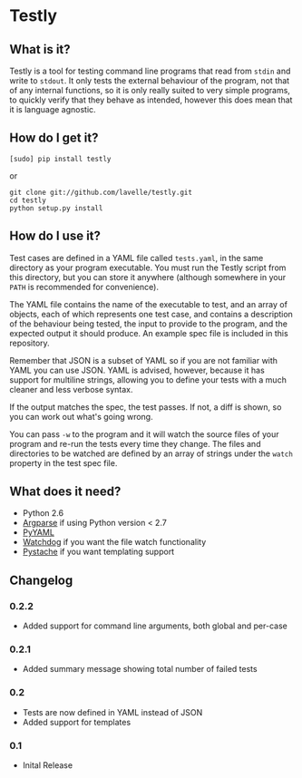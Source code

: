# Testly

## What is it?
Testly is a tool for testing command line programs that read from `stdin` and write to `stdout`. It only tests the external behaviour of the program, not that of any internal functions, so it is only really suited to very simple programs, to quickly verify that they behave as intended, however this does mean that it is language agnostic.

## How do I get it?
`[sudo] pip install testly`

or

```
git clone git://github.com/lavelle/testly.git
cd testly
python setup.py install
```

## How do I use it?
Test cases are defined in a YAML file called `tests.yaml`, in the same directory as your program executable. You must run the Testly script from this directory, but you can store it anywhere (although somewhere in your `PATH` is recommended for convenience).

The YAML file contains the name of the executable to test, and an array of objects, each of which represents one test case, and contains a description of the behaviour being tested, the input to provide to the program, and the expected output it should produce. An example spec file is included in this repository.

Remember that JSON is a subset of YAML so if you are not familiar with YAML you can use JSON. YAML is advised, however, because it has support for multiline strings, allowing you to define your tests with a much cleaner and less verbose syntax.

If the output matches the spec, the test passes. If not, a diff is shown, so you can work out what's going wrong.

You can pass `-w` to the program and it will watch the source files of your program and re-run the tests every time they change. The files and directories to be watched are defined by an array of strings under the `watch` property in the test spec file.

## What does it need?
- Python 2.6
- [Argparse](http://pypi.python.org/pypi/argparse) if using Python version < 2.7
- [PyYAML](http://pypi.python.org/pypi/PyYAML)
- [Watchdog](https://github.com/gorakhargosh/watchdog) if you want the file watch functionality
- [Pystache](https://github.com/defunkt/pystache) if you want templating support

## Changelog

### 0.2.2
- Added support for command line arguments, both global and per-case

### 0.2.1
- Added summary message showing total number of failed tests

### 0.2
- Tests are now defined in YAML instead of JSON
- Added support for templates

### 0.1
- Inital Release
